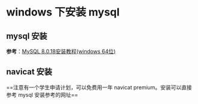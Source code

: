 # windows 下安装 mysql

## mysql 安装

**参考**：[MySQL 8.0.18安装教程(windows 64位)](https://blog.csdn.net/qq_37350706/article/details/81707862)

## navicat 安装

==注意有一个学生申请计划，可以免费用一年 navicat premium。安装可以直接参考 mysql 安装参考的网址==
